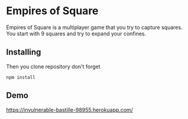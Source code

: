 # Empires of Square

Empires of Square is a multiplayer game that you try to capture squares. You start with 9 squares and try to expand your confines.

## Installing

Then you clone repository don't forget 

```
npm install
```

## Demo
https://invulnerable-bastille-98955.herokuapp.com/
